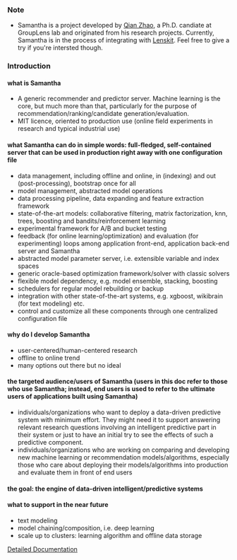 
### Note

* Samantha is a project developed by <a href="http://www-users.cs.umn.edu/~qian/">Qian Zhao</a>, a Ph.D. candiate at GroupLens lab and originated from his research projects. Currently, Samantha is in the process of integrating with <a href="http://lenskit.org/" target="_blank">Lenskit</a>. Feel free to give a try if you're intersted though. 

### Introduction

#### what is Samantha

* A generic recommender and predictor server. Machine learning is the core, but much more than that, particularly for the purpose of recommendation/ranking/candidate generation/evaluation.
* MIT licence, oriented to production use (online field experiments in research and typical industrial use)

#### what Samantha can do in simple words: full-fledged, self-contained server that can be used in production right away with one configuration file

* data management, including offline and online, in (indexing) and out (post-processing), bootstrap once for all
* model management, abstracted model operations
* data processing pipeline, data expanding and feature extraction framework
* state-of-the-art models: collaborative filtering, matrix factorization, knn, trees, boosting and bandits/reinforcement learning
* experimental framework for A/B and bucket testing
* feedback (for online learning/optimization) and evaluation (for experimenting) loops among application front-end, application back-end server and Samantha
* abstracted model parameter server, i.e. extensible variable and index spaces
* generic oracle-based optimization framework/solver with classic solvers
* flexible model dependency, e.g. model ensemble, stacking, boosting
* schedulers for regular model rebuilding or backup
* integration with other state-of-the-art systems, e.g. xgboost, wikibrain (for text modeling) etc.
* control and customize all these components through one centralized configuration file

#### why do I develop Samantha

* user-centered/human-centered research
* offline to online trend
* many options out there but no ideal

#### the targeted audience/users of Samantha (users in this doc refer to those who use Samantha; instead, end users is used to refer to the ultimate users of applications built using Samantha)

* individuals/organizations who want to deploy a data-driven predictive system with minimum effort. They might need it to support answering relevant research questions involving an intelligent predictive part in their system or just to have an initial try to see the effects of such a predictive component. 
* individuals/organizations who are working on comparing and developing new machine learning or recommendation models/algorithms, especially those who care about deploying their models/algorithms into production and evaluate them in front of end users

#### the goal: the engine of data-driven intelligent/predictive systems

#### what to support in the near future

* text modeling
* model chaining/composition, i.e. deep learning
* scale up to clusters: learning algorithm and offline data storage

[Detailed Documentation](docs/SamanthaDoc.pdf)
